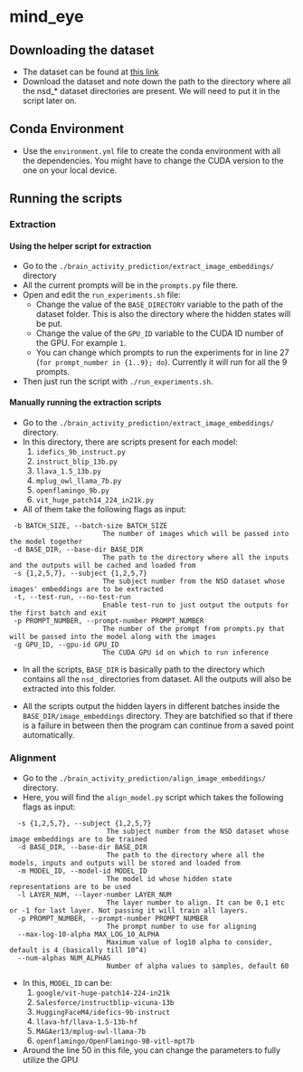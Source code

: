# mind_eye

## Downloading the dataset

* The dataset can be found at [this link](https://drive.google.com/drive/folders/1lNlV7EKRidd4H-xWTs0kaIR-bHrAyxkq?usp=sharing)
* Download the dataset and note down the path to the directory where all the nsd_* dataset directories are present. We will need to put it in the script later on.

## Conda Environment

* Use the `environment.yml` file to create the conda environment with all the dependencies. You might have to change the CUDA version to the one on your local device.


## Running the scripts

### Extraction


#### Using the helper script for extraction

* Go to the `./brain_activity_prediction/extract_image_embeddings/` directory
* All the current prompts will be in the `prompts.py` file there.
* Open and edit the `run_experiments.sh` file:
    - Change the value of the `BASE_DIRECTORY` variable to the path of the dataset folder. This is also the directory where the hidden states will be put.
    - Change the value of the `GPU_ID` variable to the CUDA ID number of the GPU. For example `1`.
    - You can change which prompts to run the experiments for in line 27 (`for prompt_number in {1..9}; do`). Currently it will run for all the 9 prompts.
* Then just run the script with `./run_experiments.sh`.

#### Manually running the extraction scripts

* Go to the `./brain_activity_prediction/extract_image_embeddings/` directory.
* In this directory, there are scripts present for each model:
    1. `idefics_9b_instruct.py`
    2. `instruct_blip_13b.py`
    3. `llava_1.5_13b.py`
    4. `mplug_owl_llama_7b.py`
    5. `openflamingo_9b.py`
    6. `vit_huge_patch14_224_in21k.py`
* All of them take the following flags as input:
 ```
  -b BATCH_SIZE, --batch-size BATCH_SIZE
                        The number of images which will be passed into the model together
  -d BASE_DIR, --base-dir BASE_DIR
                        The path to the directory where all the inputs and the outputs will be cached and loaded from
  -s {1,2,5,7}, --subject {1,2,5,7}
                        The subject number from the NSD dataset whose images' embeddings are to be extracted
  -t, --test-run, --no-test-run
                        Enable test-run to just output the outputs for the first batch and exit
  -p PROMPT_NUMBER, --prompt-number PROMPT_NUMBER
                        The number of the prompt from prompts.py that will be passed into the model along with the images
  -g GPU_ID, --gpu-id GPU_ID
                        The CUDA GPU id on which to run inference
```
* In all the scripts, `BASE_DIR` is basically path to the directory which contains all the `nsd_` directories from dataset. All the outputs will also be extracted into this folder.

* All the scripts output the hidden layers in different batches inside the `BASE_DIR/image_embeddings` directory. They are batchified so that if there is a failure in between then the program can continue from a saved point automatically.

### Alignment

* Go to the `./brain_activity_prediction/align_image_embeddings/` directory.
* Here, you will find the `align_model.py` script which takes the following flags as input:
```
  -s {1,2,5,7}, --subject {1,2,5,7}
                        The subject number from the NSD dataset whose image embeddings are to be trained
  -d BASE_DIR, --base-dir BASE_DIR
                        The path to the directory where all the models, inputs and outputs will be stored and loaded from
  -m MODEL_ID, --model-id MODEL_ID
                        The model id whose hidden state representations are to be used
  -l LAYER_NUM, --layer-number LAYER_NUM
                        The layer number to align. It can be 0,1 etc or -1 for last layer. Not passing it will train all layers.
  -p PROMPT_NUMBER, --prompt-number PROMPT_NUMBER
                        The prompt number to use for aligning
  --max-log-10-alpha MAX_LOG_10_ALPHA
                        Maximum value of log10 alpha to consider, default is 4 (basically till 10^4)
  --num-alphas NUM_ALPHAS
                        Number of alpha values to samples, default 60
```
* In this, `MODEL_ID` can be:
    1. `google/vit-huge-patch14-224-in21k`
    2. `Salesforce/instructblip-vicuna-13b`
    3. `HuggingFaceM4/idefics-9b-instruct`
    4. `llava-hf/llava-1.5-13b-hf`
    5. `MAGAer13/mplug-owl-llama-7b`
    6. `openflamingo/OpenFlamingo-9B-vitl-mpt7b`
* Around the line 50 in this file, you can change the parameters to fully utilize the GPU
